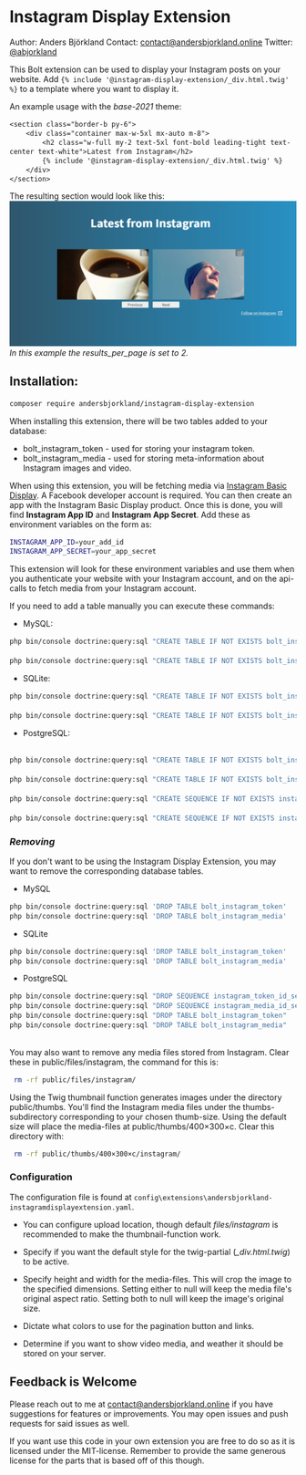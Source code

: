 # Instagram Display Extension

Author: Anders Björkland
Contact: contact@andersbjorkland.online
Twitter: [@abjorkland](https://twitter.com/abjorkland)

This Bolt extension can be used to display your Instagram posts on your website. 
Add ``{% include '@instagram-display-extension/_div.html.twig' %}`` to a template where you want to display it.

An example usage with the *base-2021* theme:
```twig
<section class="border-b py-6">
    <div class="container max-w-5xl mx-auto m-8">
        <h2 class="w-full my-2 text-5xl font-bold leading-tight text-center text-white">Latest from Instagram</h2>
        {% include '@instagram-display-extension/_div.html.twig' %}
    </div>
</section>
```

The resulting section would look like this:
![Screenshot](assets/screenshot_splash.png)
*In this example the results_per_page is set to 2.*

## Installation:

```bash
composer require andersbjorkland/instagram-display-extension
```

When installing this extension, there will be two tables added to your database:  
* bolt_instagram_token - used for storing your instagram token.
* bolt_instagram_media - used for storing meta-information about Instagram images and video.

When using this extension, you will be fetching media via [Instagram Basic Display](https://developers.facebook.com/docs/instagram-basic-display-api). 
A Facebook developer account is required. You can then create an app with the Instagram Basic Display product. Once this is done, 
you will find **Instagram App ID** and **Instagram App Secret**. Add these as environment variables on the form as:  

```bash
INSTAGRAM_APP_ID=your_add_id
INSTAGRAM_APP_SECRET=your_app_secret
```

This extension will look for these environment variables and use them when you authenticate your website with your Instagram account, 
and on the api-calls to fetch media from your Instagram account.  
  
If you need to add a table manually you can execute these commands:  

* MySQL:
```bash
php bin/console doctrine:query:sql "CREATE TABLE IF NOT EXISTS bolt_instagram_token (id INT AUTO_INCREMENT NOT NULL, token VARCHAR(255) DEFAULT NULL, expires_in DATETIME DEFAULT NULL, instagram_user_id VARCHAR(255) DEFAULT NULL, PRIMARY KEY(id))"

php bin/console doctrine:query:sql "CREATE TABLE IF NOT EXISTS bolt_instagram_media (id INT AUTO_INCREMENT NOT NULL, instagram_id VARCHAR(255) NOT NULL, media_type VARCHAR(255) NOT NULL, caption LONGTEXT DEFAULT NULL, timestamp VARCHAR(255) NOT NULL, filepath VARCHAR(255) DEFAULT NULL, instagram_url VARCHAR(255) DEFAULT NULL, permalink VARCHAR(255) DEFAULT NULL, instagram_username VARCHAR(255) DEFAULT NULL, PRIMARY KEY(id))"
```

* SQLite:
```bash
php bin/console doctrine:query:sql "CREATE TABLE IF NOT EXISTS bolt_instagram_token (id INTEGER PRIMARY KEY AUTOINCREMENT NOT NULL, token VARCHAR(255) DEFAULT NULL, expires_in DATETIME DEFAULT NULL, instagram_user_id VARCHAR(255) DEFAULT NULL)"

php bin/console doctrine:query:sql "CREATE TABLE IF NOT EXISTS bolt_instagram_media (id INTEGER PRIMARY KEY AUTOINCREMENT NOT NULL, instagram_id VARCHAR(255) NOT NULL, media_type VARCHAR(255) NOT NULL, caption CLOB DEFAULT NULL, timestamp VARCHAR(255) NOT NULL, instagram_url VARCHAR(255) NOT NULL, filepath VARCHAR(255) DEFAULT NULL, permalink VARCHAR(255) DEFAULT NULL, instagram_username VARCHAR(255) DEFAULT NULL)"
```

* PostgreSQL:
```bash

php bin/console doctrine:query:sql "CREATE TABLE IF NOT EXISTS bolt_instagram_token (id INT NOT NULL, token VARCHAR(255) DEFAULT NULL, expires_in TIMESTAMP(0) WITHOUT TIME ZONE DEFAULT NULL, instagram_user_id VARCHAR(255) DEFAULT NULL, PRIMARY KEY(id))"

php bin/console doctrine:query:sql "CREATE TABLE IF NOT EXISTS bolt_instagram_media (id INT NOT NULL, instagram_id VARCHAR(255) NOT NULL, media_type VARCHAR(255) NOT NULL, caption TEXT DEFAULT NULL, timestamp VARCHAR(255) NOT NULL, filepath VARCHAR(255) DEFAULT NULL, instagram_url VARCHAR(255) DEFAULT NULL, permalink VARCHAR(255) DEFAULT NULL, instagram_username VARCHAR(255) DEFAULT NULL, PRIMARY KEY(id))"

php bin/console doctrine:query:sql "CREATE SEQUENCE IF NOT EXISTS instagram_token_id_seq INCREMENT BY 1 MINVALUE 1 START 1"

php bin/console doctrine:query:sql "CREATE SEQUENCE IF NOT EXISTS instagram_media_id_seq INCREMENT BY 1 MINVALUE 1 START 1"
```



### *Removing*  
If you don't want to be using the Instagram Display Extension, you may want to remove the corresponding database tables.

* MySQL
```bash
php bin/console doctrine:query:sql 'DROP TABLE bolt_instagram_token'
php bin/console doctrine:query:sql 'DROP TABLE bolt_instagram_media'
```

* SQLite
```bash
php bin/console doctrine:query:sql 'DROP TABLE bolt_instagram_token'
php bin/console doctrine:query:sql 'DROP TABLE bolt_instagram_media'
```

* PostgreSQL
```bash
php bin/console doctrine:query:sql "DROP SEQUENCE instagram_token_id_seq CASCADE"
php bin/console doctrine:query:sql "DROP SEQUENCE instagram_media_id_seq CASCADE"
php bin/console doctrine:query:sql "DROP TABLE bolt_instagram_token"
php bin/console doctrine:query:sql "DROP TABLE bolt_instagram_media"
     
```

You may also want to remove any media files stored from Instagram. Clear these in public/files/instagram, the command for this is:  
```bash
 rm -rf public/files/instagram/
```

Using the Twig thumbnail function generates images under the directory public/thumbs. You'll find the Instagram media files under the thumbs-subdirectory corresponding to your chosen thumb-size. Using the default size will place the media-files at public/thumbs/400×300×c. Clear this directory with:  
```bash
 rm -rf public/thumbs/400×300×c/instagram/
```

### Configuration
The configuration file is found at ``config\extensions\andersbjorkland-instagramdisplayextension.yaml``. 

* You can configure upload location, though default *files/instagram* is recommended to make the thumbnail-function work. 

* Specify if you want the default style for the twig-partial (*_div.html.twig*) to be active.

* Specify height and width for the media-files. This will crop the image to the specified dimensions. Setting either to null will keep the media file's original aspect ratio. Setting both to null will keep the image's original size.

* Dictate what colors to use for the pagination button and links.

* Determine if you want to show video media, and weather it should be stored on your server.


## Feedback is Welcome
Please reach out to me at contact@andersbjorkland.online if you have suggestions for features or improvements. You may open issues and push requests for said issues as well.   
  
If you want use this code in your own extension you are free to do so as it is licensed under the MIT-license. Remember to provide the same generous license for the parts that is based off of this though.
